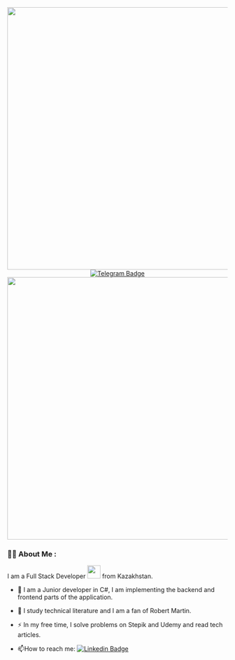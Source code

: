 <div id="header" align="center">
  <img src="https://res.cloudinary.com/practicaldev/image/fetch/s--2bZIjPGC--/c_limit%2Cf_auto%2Cfl_progressive%2Cq_66%2Cw_880/https://dev-to-uploads.s3.amazonaws.com/i/d4tvukbt5mra37cvwklk.gif" width=800px height=600px/>
  <div id="badges">
  <a href="t.me/stacy_prog">
  <img src="https://img.shields.io/badge/Telegram-blue?logo=telegram&logoColor=white&style=for-the-badge" alt="Telegram Badge"/>
     </a>
</div>
<img src="https://komarev.com/ghpvc/?username=Nastiks&style=flat-square&color=blue" alt=""/>
</div>
<div align="center">
  <img src="https://user-images.githubusercontent.com/59734313/157189039-c09b3e38-9f42-42c0-ab54-14f1574190a7.gif" width="600" height="600"/>
</div>

### :woman_technologist: About Me :

I am a Full Stack Developer <img src="https://media.giphy.com/media/WUlplcMpOCEmTGBtBW/giphy.gif" width="30"> from Kazakhstan.

- :telescope: I am a Junior developer in C#, I am implementing the backend and frontend parts of the application.

- :seedling: I study technical literature and I am a fan of Robert Martin.

- :zap: In my free time, I solve problems on Stepik and Udemy and read tech articles.

- :mailbox:How to reach me: [![Linkedin Badge](https://img.shields.io/badge/-Nastya-blue?style=flat&logo=Telegram&logoColor=white)](t.me/stacy_prog)
